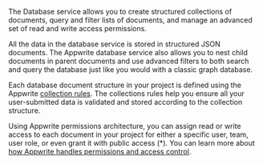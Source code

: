 The Database service allows you to create structured collections of documents, query and filter lists of documents, and manage an advanced set of read and write access permissions.

All the data in the database service is stored in structured JSON documents. The Appwrite database service also allows you to nest child documents in parent documents and use advanced filters to both search and query the database just like you would with a classic graph database.

Each database document structure in your project is defined using the Appwrite [collection rules](/docs/rules). The collections rules help you ensure all your user-submitted data is validated and stored according to the collection structure.

Using Appwrite permissions architecture, you can assign read or write access to each document in your project for either a specific user, team, user role, or even grant it with public access (*). You can learn more about [how Appwrite handles permissions and access control](/docs/permissions).